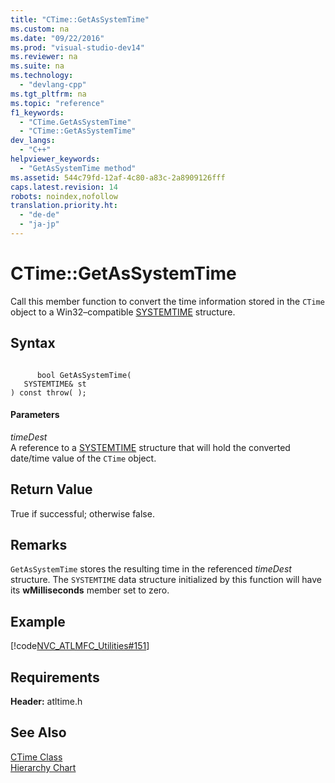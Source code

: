 ```yaml
---
title: "CTime::GetAsSystemTime"
ms.custom: na
ms.date: "09/22/2016"
ms.prod: "visual-studio-dev14"
ms.reviewer: na
ms.suite: na
ms.technology: 
  - "devlang-cpp"
ms.tgt_pltfrm: na
ms.topic: "reference"
f1_keywords: 
  - "CTime.GetAsSystemTime"
  - "CTime::GetAsSystemTime"
dev_langs: 
  - "C++"
helpviewer_keywords: 
  - "GetAsSystemTime method"
ms.assetid: 544c79fd-12af-4c80-a83c-2a8909126fff
caps.latest.revision: 14
robots: noindex,nofollow
translation.priority.ht: 
  - "de-de"
  - "ja-jp"
---
```

# CTime::GetAsSystemTime
Call this member function to convert the time information stored in the `CTime` object to a Win32–compatible [SYSTEMTIME](http://msdn.microsoft.com/library/windows/desktop/ms724950) structure.  
  
## Syntax  
  
```  
  
      bool GetAsSystemTime(  
   SYSTEMTIME& st   
) const throw( );  
```  
  
#### Parameters  
 *timeDest*  
 A reference to a [SYSTEMTIME](http://msdn.microsoft.com/library/windows/desktop/ms724950) structure that will hold the converted date/time value of the `CTime` object.  
  
## Return Value  
 True if successful; otherwise false.  
  
## Remarks  
 `GetAsSystemTime` stores the resulting time in the referenced *timeDest* structure. The `SYSTEMTIME` data structure initialized by this function will have its **wMilliseconds** member set to zero.  
  
## Example  
 [!code[NVC_ATLMFC_Utilities#151](../vs140/codesnippet/CPP/ctime--getassystemtime_1.cpp)]  
  
## Requirements  
 **Header:** atltime.h  
  
## See Also  
 [CTime Class](../vs140/ctime-class.md)   
 [Hierarchy Chart](../vs140/hierarchy-chart.md)